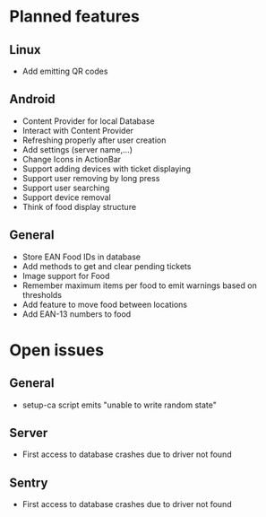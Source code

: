 # Planned features

## Linux
* Add emitting QR codes 

## Android
* Content Provider for local Database
* Interact with Content Provider
* Refreshing properly after user creation
* Add settings (server name,...)
* Change Icons in ActionBar
* Support adding devices with ticket displaying
* Support user removing by long press
* Support user searching
* Support device removal
* Think of food display structure

## General
* Store EAN Food IDs in database
* Add methods to get and clear pending tickets
* Image support for Food
* Remember maximum items per food to emit warnings based on thresholds
* Add feature to move food between locations
* Add EAN-13 numbers to food

# Open issues 

## General
* setup-ca script emits "unable to write random state"

## Server
* First access to database crashes due to driver not found

## Sentry
* First access to database crashes due to driver not found
